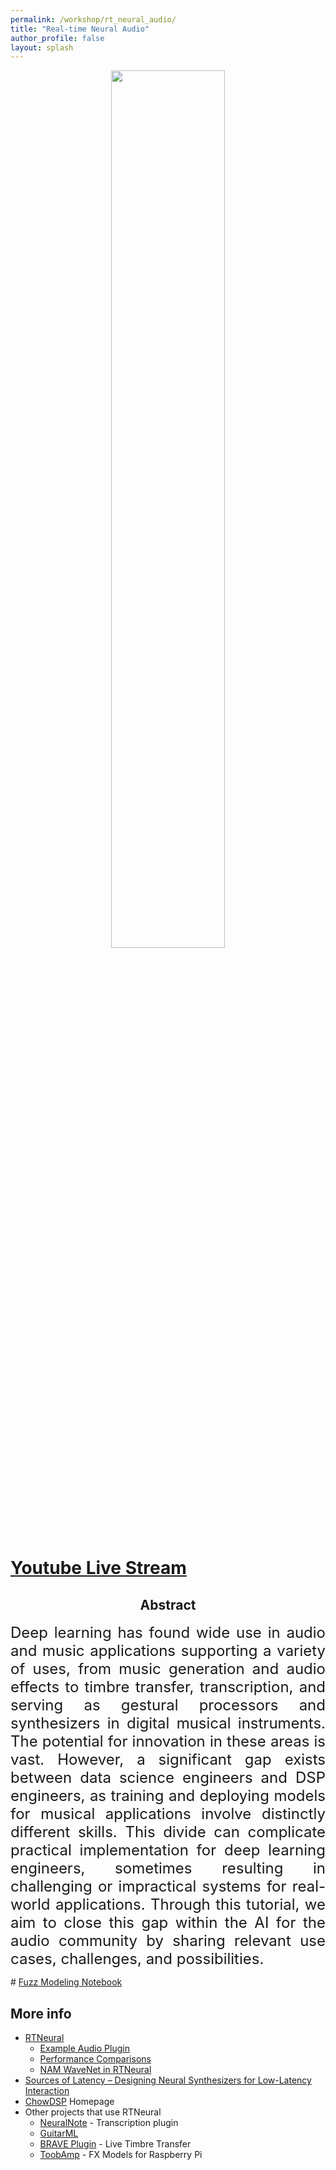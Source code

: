 ```yaml
---
permalink: /workshop/rt_neural_audio/
title: "Real-time Neural Audio"
author_profile: false
layout: splash
---
```

<div>
<center>
<img src="../../assets/images/workshop/rt_neural_audio/poster.png" width="60%">
</center>
</div>
<p>
<h1><a href="https://youtube.com/live/LaGFZBucAVM?feature=share">Youtube Live Stream</a></h1>
</p>
<div>


<center><h2>Abstract</h2></center>
<p align="justify">
<font size="5">
Deep learning has found wide use in audio and music applications supporting a variety of uses, from music generation and audio effects to timbre transfer, transcription, and serving as gestural processors and synthesizers in digital musical instruments. The potential for innovation in these areas is vast. However, a significant gap exists between data science engineers and DSP engineers, as training and deploying models for musical applications involve distinctly different skills. This divide can complicate practical implementation for deep learning engineers, sometimes resulting in challenging or impractical systems for real-world applications. Through this tutorial, we aim to close this gap within the AI for the audio community by sharing relevant use cases, challenges, and possibilities.
</font>
</p>
</div>
# <a href="https://colab.research.google.com/drive/1GBVoNxyBoMIKsuy6f9B8uLF2WYgwKrhm">Fuzz Modeling Notebook</a>

## More info
- [RTNeural](https://github.com/jatinchowdhury18/RTNeural)
    - [Example Audio Plugin](https://github.com/jatinchowdhury18/RTNeural-example)  
    - [Performance Comparisons](https://github.com/jatinchowdhury18/RTNeural-compare)  
    - [NAM WaveNet in RTNeural](https://github.com/jatinchowdhury18/RTNeural-NAM)  
- [Sources of Latency – Designing Neural Synthesizers for Low-Latency Interaction](https://fcaspe.github.io/brave/)
- [ChowDSP](https://chowdsp.com/) Homepage
- Other projects that use RTNeural
    - [NeuralNote](https://github.com/DamRsn/NeuralNote/tree/master) - Transcription plugin
    - [GuitarML](https://guitarml.com/)
    - [BRAVE Plugin](https://fcaspe.github.io/BravePlugin/) - Live Timbre Transfer
    - [ToobAmp](https://github.com/rerdavies/ToobAmp) - FX Models for Raspberry Pi
